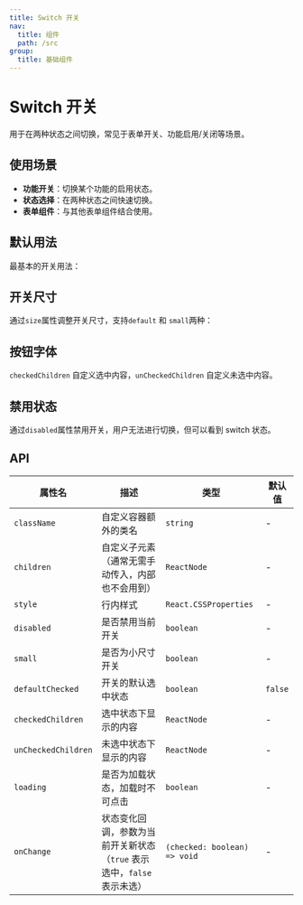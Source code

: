 ```yaml
---
title: Switch 开关
nav:
  title: 组件
  path: /src
group:
  title: 基础组件
---
```


# Switch 开关

用于在两种状态之间切换，常见于表单开关、功能启用/关闭等场景。

## 使用场景

- **功能开关**：切换某个功能的启用状态。
- **状态选择**：在两种状态之间快速切换。
- **表单组件**：与其他表单组件结合使用。

## 默认用法

最基本的开关用法：
<code src="./demo/base.tsx"></code>

## 开关尺寸

通过`size`属性调整开关尺寸，支持`default` 和 `small`两种：
<code src="./demo/size.tsx"></code>

## 按钮字体

`checkedChildren` 自定义选中内容，`unCheckedChildren` 自定义未选中内容。
<code src="./demo/font.tsx"></code>

## 禁用状态

通过`disabled`属性禁用开关，用户无法进行切换，但可以看到 switch 状态。
<code src="./demo/disabled.tsx"></code>

## API

| 属性名              | 描述                                                                    | 类型                         | 默认值  |
| ------------------- | ----------------------------------------------------------------------- | ---------------------------- | ------- |
| `className`         | 自定义容器额外的类名                                                    | `string`                     | -       |
| `children`          | 自定义子元素（通常无需手动传入，内部也不会用到）                        | `ReactNode`                  | -       |
| `style`             | 行内样式                                                                | `React.CSSProperties`        | -       |
| `disabled`          | 是否禁用当前开关                                                        | `boolean`                    | -       |
| `small`             | 是否为小尺寸开关                                                        | `boolean`                    | -       |
| `defaultChecked`    | 开关的默认选中状态                                                      | `boolean`                    | `false` |
| `checkedChildren`   | 选中状态下显示的内容                                                    | `ReactNode`                  | -       |
| `unCheckedChildren` | 未选中状态下显示的内容                                                  | `ReactNode`                  | -       |
| `loading`           | 是否为加载状态，加载时不可点击                                          | `boolean`                    | -       |
| `onChange`          | 状态变化回调，参数为当前开关新状态（`true` 表示选中，`false` 表示未选） | `(checked: boolean) => void` | -       |
